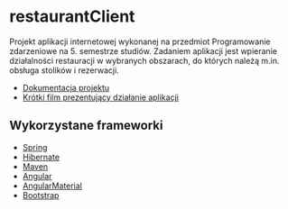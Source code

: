 # restaurantClient

Projekt aplikacji internetowej wykonanej na przedmiot Programowanie zdarzeniowe na 5. semestrze studiów.
Zadaniem aplikacji jest wpieranie działalności restauracji w wybranych obszarach, do których należą m.in. obsługa stolików i rezerwacji.

* [Dokumentacja projektu](https://studentwat-my.sharepoint.com/:b:/g/personal/adrian_sledziewski_student_wat_edu_pl/Eb6qSvJVtfpNi_SV2zGMTqYBOC8dQNx9xMqEQ7bhgKoS1Q?e=L5v6Tq)
* [Krótki film prezentujący działanie aplikacji](https://www.youtube.com/watch?v=Hhrp9sWjBTM&feature=youtu.be)

## Wykorzystane frameworki

* [Spring](https://spring.io/)
* [Hibernate](http://hibernate.org/)
* [Maven](https://maven.apache.org/)
* [Angular](https://angular.io/)
* [AngularMaterial](https://material.angular.io/)
* [Bootstrap](https://getbootstrap.com/)


